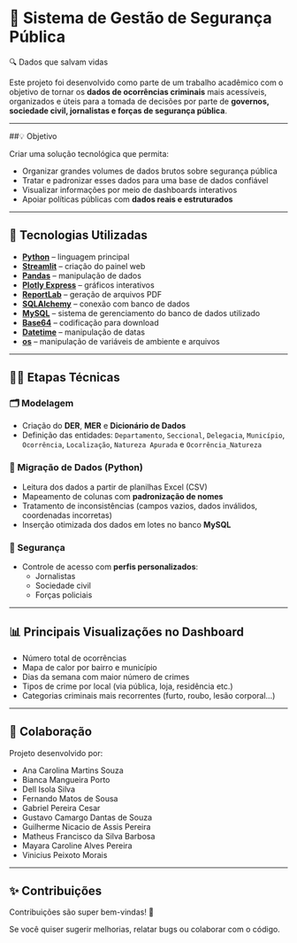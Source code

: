 # 🚨 Sistema de Gestão de Segurança Pública  
🔍 Dados que salvam vidas

Este projeto foi desenvolvido como parte de um trabalho acadêmico com o objetivo de tornar os **dados de ocorrências criminais** mais acessíveis, organizados e úteis para a tomada de decisões por parte de **governos, sociedade civil, jornalistas e forças de segurança pública**.

---

##💡 Objetivo

Criar uma solução tecnológica que permita:

- Organizar grandes volumes de dados brutos sobre segurança pública
- Tratar e padronizar esses dados para uma base de dados confiável
- Visualizar informações por meio de dashboards interativos
- Apoiar políticas públicas com **dados reais e estruturados**

---

## 🧠 Tecnologias Utilizadas

- **[Python](https://www.python.org/)** – linguagem principal  
- **[Streamlit](https://streamlit.io/)** – criação do painel web  
- **[Pandas](https://pandas.pydata.org/)** – manipulação de dados  
- **[Plotly Express](https://plotly.com/python/plotly-express/)** – gráficos interativos  
- **[ReportLab](https://www.reportlab.com/)** – geração de arquivos PDF  
- **[SQLAlchemy](https://www.sqlalchemy.org/)** – conexão com banco de dados  
- **[MySQL](https://www.mysql.com/)** – sistema de gerenciamento do banco de dados utilizado  
- **[Base64](https://docs.python.org/3/library/base64.html)** – codificação para download  
- **[Datetime](https://docs.python.org/3/library/datetime.html)** – manipulação de datas  
- **[os](https://docs.python.org/3/library/os.html)** – manipulação de variáveis de ambiente e arquivos  


---

## 👩‍💻 Etapas Técnicas

### 🗂️ Modelagem
- Criação do **DER**, **MER** e **Dicionário de Dados**
- Definição das entidades: `Departamento`, `Seccional`, `Delegacia`, `Município`, `Ocorrência`, `Localização`, `Natureza Apurada` e `Ocorrência_Natureza`

### 🔄 Migração de Dados (Python)
- Leitura dos dados a partir de planilhas Excel (CSV)
- Mapeamento de colunas com **padronização de nomes**
- Tratamento de inconsistências (campos vazios, dados inválidos, coordenadas incorretas)
- Inserção otimizada dos dados em lotes no banco **MySQL**

### 🔐 Segurança
- Controle de acesso com **perfis personalizados**:
  - Jornalistas
  - Sociedade civil
  - Forças policiais

---

## 📊 Principais Visualizações no Dashboard

- Número total de ocorrências
- Mapa de calor por bairro e município
- Dias da semana com maior número de crimes
- Tipos de crime por local (via pública, loja, residência etc.)
- Categorias criminais mais recorrentes (furto, roubo, lesão corporal…)

---

## 🤝 Colaboração

Projeto desenvolvido por:  
- Ana Carolina Martins Souza
- Bianca Mangueira Porto
- Dell Isola Silva
- Fernando Matos de Sousa
- Gabriel Pereira Cesar
- Gustavo Camargo Dantas de Souza
- Guilherme Nicacio de Assis Pereira
- Matheus Francisco da Silva Barbosa
- Mayara Caroline Alves Pereira
- Vinicius Peixoto Morais
---

## ✨ Contribuições

Contribuições são super bem-vindas! 💜

Se você quiser sugerir melhorias, relatar bugs ou colaborar com o código.




